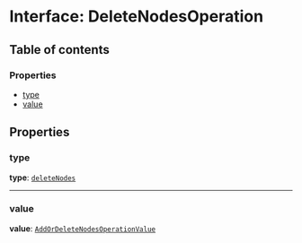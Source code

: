 # Interface: DeleteNodesOperation

## Table of contents

### Properties

* [type](/auto-docs/document/interfaces/DeleteNodesOperation.md#type)
* [value](/auto-docs/document/interfaces/DeleteNodesOperation.md#value)

## Properties

### type

**type**: [`deleteNodes`](/auto-docs/document/enums/OperationType.md#deletenodes)

***

### value

**value**: [`AddOrDeleteNodesOperationValue`](/auto-docs/document/interfaces/AddOrDeleteNodesOperationValue.md)

